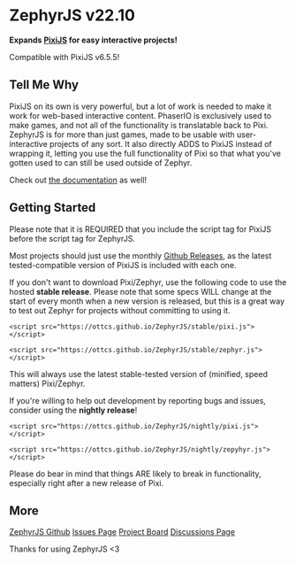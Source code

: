 <h1>ZephyrJS v22.10</h1>
<p><strong>Expands <a href="https://github.com/pixijs/pixijs">PixiJS</a> for easy interactive projects!</strong></p>

<p class="pixi">Compatible with PixiJS v6.5.5!</p>

<h2>Tell Me Why</h2>
<p>PixiJS on its own is very powerful, but a lot of work is needed to make it work for web-based interactive content. PhaserIO is exclusively used to make games, and not all of the functionality is translatable back to Pixi. ZephyrJS is for more than just games, made to be usable with user-interactive projects of any sort. It also directly ADDS to PixiJS instead of wrapping it, letting you use the full functionality of Pixi so that what you've gotten used to can still be used outside of Zephyr.</p>
<p>Check out <a href="https://ottcs.github.io/ZephyrJS/documentation.html">the documentation</a> as well!</p>

<h2>Getting Started</h2>

<p>Please note that it is REQUIRED that you include the script tag for PixiJS before the script tag for ZephyrJS.</p>

<p>Most projects should just use the monthly <a href="https://github.com/OttCS/ZephyrJS/releases">Github Releases</a>, as the latest tested-compatible version of PixiJS is included with each one.</p>

<p>If you don't want to download Pixi/Zephyr, use the following code to use the hosted <strong>stable release</strong>. Please note that some specs WILL change at the start of every month when a new version is released, but this is a great way to test out Zephyr for projects without committing to using it.</p>
<p><code>&lt;script src="https://ottcs.github.io/ZephyrJS/stable/pixi.js"&gt;&lt;/script&gt;</code></p>
<p><code>&lt;script src="https://ottcs.github.io/ZephyrJS/stable/zephyr.js"&gt;&lt;/script&gt;</code></p>
<p>This will always use the latest stable-tested version of (minified, speed matters) Pixi/Zephyr.</p>

<p>If you're willing to help out development by reporting bugs and issues, consider using the <strong>nightly release</strong>!</p>
<p><code>&lt;script src="https://ottcs.github.io/ZephyrJS/nightly/pixi.js"&gt;&lt;/script&gt;</code></p>
<p><code>&lt;script src="https://ottcs.github.io/ZephyrJS/nightly/zepyhyr.js"&gt;&lt;/script&gt;</code></p>
<p>Please do bear in mind that things ARE likely to break in functionality, especially right after a new release of Pixi.</p>

<h2>More</h2>
<p><a href="https://github.com/OttCS/ZephyrJS/">ZephyrJS Github</a>
<a href="https://github.com/OttCS/ZephyrJS/issues">Issues Page</a>
<a href="https://github.com/users/OttCS/projects/7">Project Board</a>
<a href="https://github.com/OttCS/ZephyrJS/discussions">Discussions Page</a>
</p>

<p>Thanks for using ZephyrJS &lt;3</p>